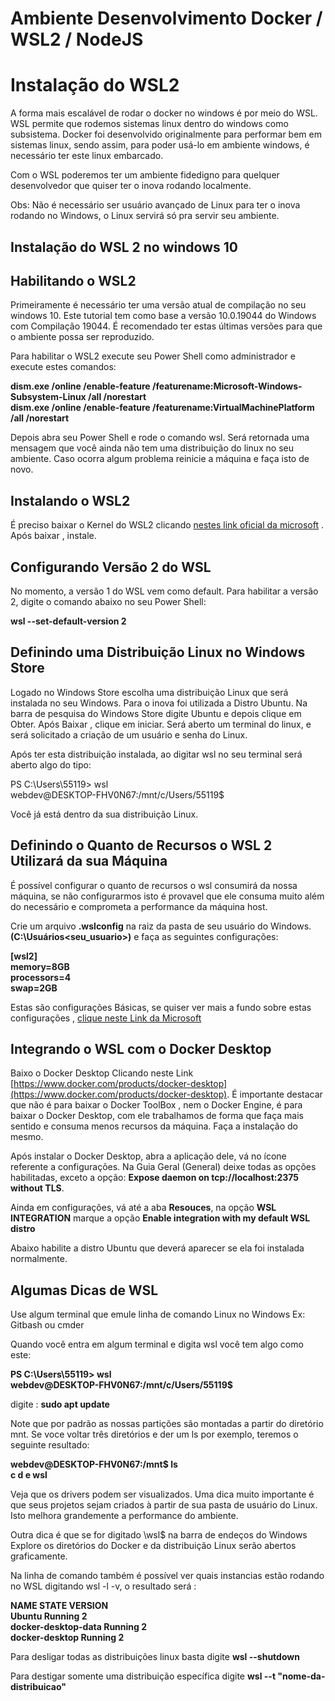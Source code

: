 # Ambiente Desenvolvimento Docker / WSL2 / NodeJS

# Instalação do WSL2

A forma mais escalável de rodar o docker no windows é por meio do WSL. WSL permite que rodemos sistemas linux dentro 
do windows como subsistema. Docker foi desenvolvido originalmente para performar bem em sistemas linux, sendo assim, 
para poder usá-lo em ambiente windows, é necessário ter este linux embarcado. 

Com o WSL poderemos ter um ambiente fidedigno para quelquer desenvolvedor que quiser ter o inova rodando localmente. 

Obs: Não é necessário ser usuário avançado de Linux para ter o inova rodando no Windows, o Linux servirá só pra servir seu ambiente. 

## Instalação do WSL 2 no windows 10

## Habilitando o WSL2

Primeiramente é necessário ter uma versão atual de compilação no seu windows 10. Este tutorial tem como base a versão 10.0.19044 do Windows com Compilação 19044. É recomendado ter estas últimas versões para que o ambiente possa ser reproduzido. 

Para habilitar o WSL2 execute seu Power Shell como administrador e execute estes comandos: 

**dism.exe /online /enable-feature /featurename:Microsoft-Windows-Subsystem-Linux /all /norestart** \
**dism.exe /online /enable-feature /featurename:VirtualMachinePlatform /all /norestart** 

Depois abra seu Power Shell e rode o comando wsl. Será retornada uma mensagem que você ainda não tem uma distribuição
do linux no seu ambiente. Caso ocorra algum problema reinicie a máquina e faça isto de novo. 

## Instalando o WSL2

É preciso baixar o Kernel do WSL2 clicando [nestes link oficial da microsoft](https://docs.microsoft.com/pt-br/windows/wsl/wsl2-kernel) . Após baixar , instale.  

## Configurando Versão 2 do WSL

No momento, a versão 1 do WSL vem como default. Para habilitar a versão 2, digite o comando abaixo no seu Power Shell: 

**wsl --set-default-version 2**

## Definindo uma Distribuição Linux no Windows Store

Logado no Windows Store escolha uma distribuição Linux que será instalada no seu Windows. Para o inova foi utilizada a Distro Ubuntu. Na barra de pesquisa do Windows Store digite Ubuntu e depois clique em Obter. Após Baixar , clique em iniciar. Será aberto um terminal do linux, e será solicitado a criação de um usuário e senha do Linux. 

Após ter esta distribuição instalada, ao digitar wsl no seu terminal será aberto algo do tipo: 

PS C:\Users\55119> wsl \
webdev@DESKTOP-FHV0N67:/mnt/c/Users/55119$


Você já está dentro da sua distribuição Linux. 

## Definindo o Quanto de Recursos o WSL 2 Utilizará da sua Máquina

É possível configurar o quanto de recursos o wsl consumirá da nossa máquina, se não configurarmos isto é provavel que ele consuma muito além do necessário e comprometa a performance da máquina host. 

Crie um arquivo **.wslconfig** na raiz da pasta de seu usuário do Windows. **(C:\Usuários\<seu_usuario>)** e faça as seguintes configurações: 

**[wsl2]** \
**memory=8GB** \
**processors=4** \
**swap=2GB**

Estas são configurações Básicas, se quiser ver mais a fundo sobre estas configurações , [clique neste Link da Microsoft](https://docs.microsoft.com/pt-br/windows/wsl/wsl-config#wsl-2-settings) 

## Integrando o WSL com o Docker Desktop

Baixo o Docker Desktop Clicando neste Link [https://www.docker.com/products/docker-desktop](https://www.docker.com/products/docker-desktop). É importante destacar que não é para baixar o Docker ToolBox , nem o Docker Engine, é para baixar o Docker Desktop, com ele trabalhamos de forma que faça mais sentido e consuma menos recursos da máquina. Faça a instalação do mesmo. 

Após instalar o Docker Desktop, abra a aplicação dele, vá no ícone referente a configurações. Na Guia Geral (General) deixe todas as opções habilitadas, exceto a opção: **Expose daemon on tcp://localhost:2375 without TLS**. 

Ainda em configurações, vá até a aba **Resouces**, na opção **WSL INTEGRATION** marque a opção **Enable integration with my default WSL distro**

Abaixo habilite a distro Ubuntu que deverá aparecer se ela foi instalada normalmente. 

## Algumas Dicas de WSL 

Use algum terminal que emule linha de comando Linux no Windows Ex: Gitbash ou cmder

Quando você entra em algum terminal e digita wsl você tem algo como este: 

**PS C:\Users\55119> wsl** \
**webdev@DESKTOP-FHV0N67:/mnt/c/Users/55119$** 

digite : **sudo apt update**

Note que por padrão as nossas partições são montadas a partir do diretório mnt. Se voce voltar três diretórios e der um ls por exemplo, teremos o seguinte resultado: 

**webdev@DESKTOP-FHV0N67:/mnt$ ls** \
**c  d  e  wsl**

Veja que os drivers podem ser visualizados. Uma dica muito importante é que seus projetos sejam criados à partir de sua pasta de usuário do Linux. Isto melhora grandemente a performance do ambiente. 

Outra dica é que se for digitado \\wsl$ na barra de endeços do Windows Explore os diretórios do Docker e da distribuição Linux serão abertos graficamente. 

Na linha de comando também é possível ver quais instancias estão rodando no WSL digitando wsl -l -v, o resultado será : 

**NAME                   STATE           VERSION** \
 **Ubuntu                 Running         2** \
 **docker-desktop-data    Running         2** \
 **docker-desktop         Running         2**

Para desligar todas as distribuições linux basta digite **wsl --shutdown** 

Para destigar somente uma distribuição específica digite **wsl --t "nome-da-distribuicao"**